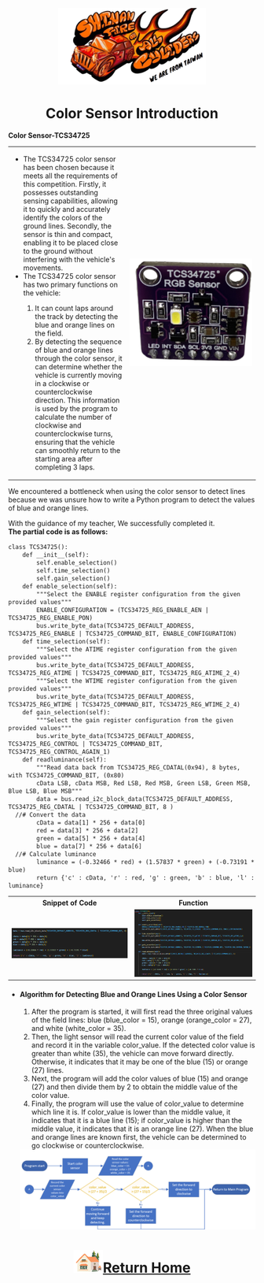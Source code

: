 <div align="center"><img src="../../other/img/logo.png" width="300" alt=" logo"></div>

# <div align="center">Color Sensor Introduction</div> 
 __Color Sensor-TCS34725__
<div align="center">
<table>
<tr>  
<td>
<ul>
  <li>The TCS34725 color sensor has been chosen because it meets all the requirements of this competition. Firstly, it possesses outstanding sensing capabilities, allowing it to quickly and accurately identify the colors of the ground lines. Secondly, the sensor is thin and compact, enabling it to be placed close to the ground without interfering with the vehicle's movements.</li>
  <li>The TCS34725 color sensor has two primary functions on the vehicle:</li>
  <ol>
  <li>It can count laps around the track by detecting the blue and orange lines on the field.</li>
  <li>By detecting the sequence of blue and orange lines through the color sensor, it can determine whether the vehicle is currently moving in a clockwise or counterclockwise direction. This information is used by the program to calculate the number of clockwise and counterclockwise turns, ensuring that the vehicle can smoothly return to the starting area after completing 3 laps.</li>
  </ol>
</ul>
</td>
 <td width=250 ><img src="./img/TCS34725.png" alt="TCS34725" width="250" /> 
</td>
</tr>
</table> 
</div>
  
We encountered a bottleneck when using the color sensor to detect lines because we was unsure how to write a Python program to detect the values of blue and orange lines. 
        
With the guidance of my teacher, We successfully completed it.  
 __The partial code is as follows:__

```
class TCS34725():
    def __init__(self):
        self.enable_selection()
        self.time_selection()
        self.gain_selection()
    def enable_selection(self):
        """Select the ENABLE register configuration from the given provided values"""
        ENABLE_CONFIGURATION = (TCS34725_REG_ENABLE_AEN | TCS34725_REG_ENABLE_PON)
        bus.write_byte_data(TCS34725_DEFAULT_ADDRESS, TCS34725_REG_ENABLE | TCS34725_COMMAND_BIT, ENABLE_CONFIGURATION)
    def time_selection(self):
        """Select the ATIME register configuration from the given provided values"""
        bus.write_byte_data(TCS34725_DEFAULT_ADDRESS, TCS34725_REG_ATIME | TCS34725_COMMAND_BIT, TCS34725_REG_ATIME_2_4)
        """Select the WTIME register configuration from the given provided values"""
        bus.write_byte_data(TCS34725_DEFAULT_ADDRESS, TCS34725_REG_WTIME | TCS34725_COMMAND_BIT, TCS34725_REG_WTIME_2_4)
    def gain_selection(self):
        """Select the gain register configuration from the given provided values"""
        bus.write_byte_data(TCS34725_DEFAULT_ADDRESS, TCS34725_REG_CONTROL | TCS34725_COMMAND_BIT, TCS34725_REG_CONTROL_AGAIN_1)
    def readluminance(self):
        """Read data back from TCS34725_REG_CDATAL(0x94), 8 bytes, with TCS34725_COMMAND_BIT, (0x80)
        cData LSB, cData MSB, Red LSB, Red MSB, Green LSB, Green MSB, Blue LSB, Blue MSB"""
        data = bus.read_i2c_block_data(TCS34725_DEFAULT_ADDRESS, TCS34725_REG_CDATAL | TCS34725_COMMAND_BIT, 8 )        
  //# Convert the data
        cData = data[1] * 256 + data[0]
        red = data[3] * 256 + data[2]
        green = data[5] * 256 + data[4]
        blue = data[7] * 256 + data[6]        
  //# Calculate luminance
        luminance = (-0.32466 * red) + (1.57837 * green) + (-0.73191 * blue)
        return {'c' : cData, 'r' : red, 'g' : green, 'b' : blue, 'l' : luminance}
``` 

<div align="center" width=100%>
<table >
<tr align="center">
  <th>Snippet of Code</th> 
  <th>Function</th>
</tr>
<tr>
  <td><img src="./img/TCS34725_code.png" alt="TCS34725" width=500/ > </td>
  <td><img src="./img/TCS34725_code_class.png" alt="TCS34725" width=500 />
  </td>  
  </tr>
</table>
</div>

- #### Algorithm for Detecting Blue and Orange Lines Using a Color Sensor
  1. After the program is started, it will first read the three original values of the field lines: blue (blue_color = 15), orange (orange_color = 27), and white (white_color = 35).
  2. Then, the light sensor will read the current color value of the field and record it in the variable color_value. If the detected color value is greater than white (35), the vehicle can move forward directly. Otherwise, it indicates that it may be one of the blue (15) or orange (27) lines.
  3. Next, the program will add the color values of blue (15) and orange (27) and then divide them by 2 to obtain the middle value of the color value.
  4. Finally, the program will use the value of color_value to determine which line it is. If color_value is lower than the middle value, it indicates that it is a blue line (15); if color_value is higher than the middle value, it indicates that it is an orange line (27). When the blue and orange lines are known first, the vehicle can be determined to go clockwise or counterclockwise.
  <div align=center><img src="./img/color_sensor.png"></div>

# <div align="center">![HOME](../../other/img/Home.png)[Return Home](../../)</div>  

